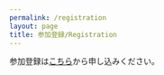 ```yaml
---
permalink: /registration
layout: page
title: 参加登録/Registration
---
```


参加登録は[こちら](https://docs.google.com/forms/d/e/1FAIpQLSf23WHCZq365EamPw6Ue3hptvZHcMAMonWf_MvIlOR6NOvvzw/viewform)から申し込みください。
